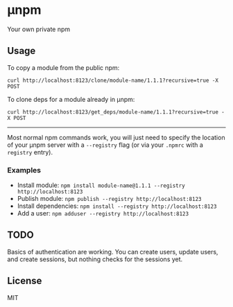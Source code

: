 μnpm
====

Your own private npm

## Usage

To copy a module from the public npm:

`curl http://localhost:8123/clone/module-name/1.1.1?recursive=true -X POST`

To clone deps for a module already in μnpm:

`curl http://localhost:8123/get_deps/module-name/1.1.1?recursive=true -X POST`

---

Most normal npm commands work, you will just need to specify the location of
your μnpm server with a `--registry` flag (or via your `.npmrc` with a
`registry` entry).

### Examples

* Install module:
`npm install module-name@1.1.1 --registry http://localhost:8123`
* Publish module: `npm publish --registry http://localhost:8123`
* Install dependencies: `npm install --registry http://localhost:8123`
* Add a user: `npm adduser --registry http://localhost:8123`

## TODO

Basics of authentication are working. You can create users, update users, and
create sessions, but nothing checks for the sessions yet.

## License

MIT
